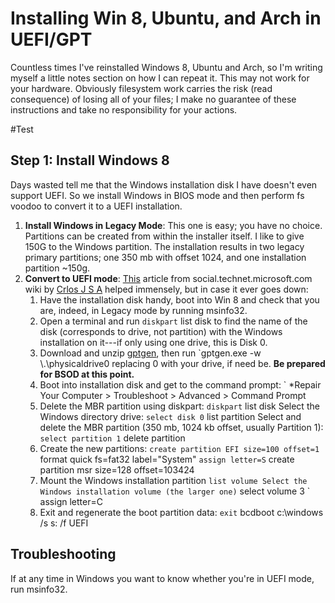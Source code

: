 Installing Win 8, Ubuntu, and Arch in UEFI/GPT
==============================================

Countless times I've reinstalled Windows 8, Ubuntu and Arch, so I'm writing myself a little notes section on how I can repeat it.  This may not work for your hardware.  Obviously filesystem work carries the risk (read consequence) of losing all of your files; I make no guarantee of these instructions and take no responsibility for your actions.

#Test

Step 1: Install Windows 8
-------------------------

Days wasted tell me that the Windows installation disk I have doesn't even support UEFI.  So we install Windows in BIOS mode and then perform fs voodoo to convert it to a UEFI installation.

1. **Install Windows in Legacy Mode**: This one is easy; you have no choice.  Partitions can be created from within the installer itself.  I like to give 150G to the Windows partition.  The installation results in two legacy primary partitions; one 350 mb with offset 1024, and one installation partition ~150g.
2. **Convert to UEFI mode**: [This](http://social.technet.microsoft.com/wiki/contents/articles/14286.converting-windows-bios-installation-to-uefi.aspx) article from social.technet.microsoft.com wiki by [Crlos J S A](http://social.technet.microsoft.com/wiki/182951/ProfileUrlRedirect.ashx) helped immensely, but in case it ever goes down:
   1. Have the installation disk handy, boot into Win 8 and check that you are, indeed, in Legacy mode by running msinfo32.
   2. Open a terminal and run
   ` diskpart
   ` list disk
   to find the name of the disk (corresponds to drive, not partition) with the Windows installation on it---if only using one drive, this is Disk 0.
   3. Download and unzip [gptgen](http://gptgen.sourceforge.net/), then run
   `gptgen.exe -w \\.\physicaldrive0
   replacing 0 with your drive, if need be.  **Be prepared for BSOD at this point.**
   4. Boot into installation disk and get to the command prompt:
   ` *Repair Your Computer > Troubleshoot > Advanced > Command Prompt
   5. Delete the MBR partition using diskpart:
   ` diskpart
   ` list disk
   Select the Windows directory drive:
   ` select disk 0
   ` list partition
   Select and delete the MBR partition (350 mb, 1024 kb offset, usually Partition 1):
   ` select partition 1
   ` delete partition
   6. Create the new partitions:
   ` create partition EFI size=100 offset=1
   ` format quick fs=fat32 label="System"
   ` assign letter=S
   ` create partition msr size=128 offset=103424
   7. Mount the Windows installation partition
   ` list volume
   Select the Windows installation volume (the larger one)
   ` select volume 3
   ` assign letter=C
   8. Exit and regenerate the boot partition data:
   ` exit
   ` bcdboot c:\windows /s s: /f UEFI

Troubleshooting
---------------

If at any time in Windows you want to know whether you're in UEFI mode, run msinfo32.
